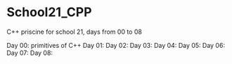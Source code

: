 # School21_CPP
C++ priscine for school 21, days from 00 to 08

Day 00: primitives of C++
Day 01: 
Day 02: 
Day 03: 
Day 04: 
Day 05: 
Day 06: 
Day 07: 
Day 08: 
